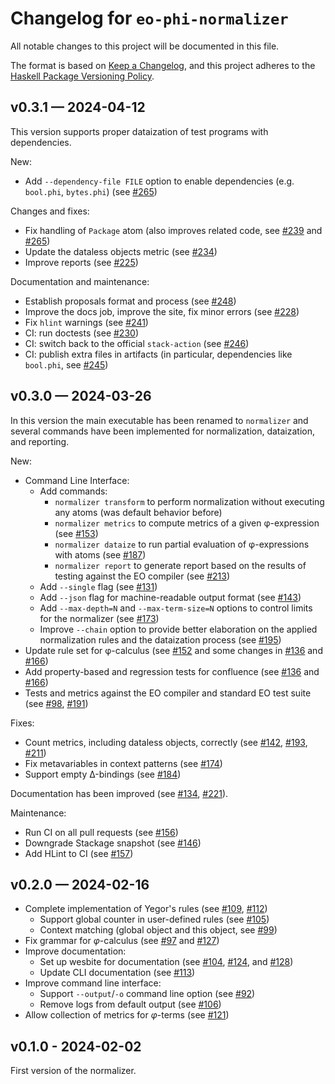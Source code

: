 # Changelog for `eo-phi-normalizer`

All notable changes to this project will be documented in this file.

The format is based on [Keep a Changelog](https://keepachangelog.com/en/1.0.0/),
and this project adheres to the
[Haskell Package Versioning Policy](https://pvp.haskell.org/).

## v0.3.1 — 2024-04-12

This version supports proper dataization of test programs with dependencies.

New:

- Add `--dependency-file FILE` option to enable dependencies (e.g. `bool.phi`, `bytes.phi`) (see [#265](https://github.com/objectionary/normalizer/pull/265))

Changes and fixes:

- Fix handling of `Package` atom (also improves related code, see [#239](https://github.com/objectionary/normalizer/pull/239) and [#265](https://github.com/objectionary/normalizer/pull/265))
- Update the dataless objects metric (see [#234](https://github.com/objectionary/normalizer/pull/234))
- Improve reports (see [#225](https://github.com/objectionary/normalizer/pull/225))

Documentation and maintenance:

- Establish proposals format and process (see [#248](https://github.com/objectionary/normalizer/pull/248))
- Improve the docs job, improve the site, fix minor errors (see [#228](https://github.com/objectionary/normalizer/pull/228))
- Fix `hlint` warnings (see [#241](https://github.com/objectionary/normalizer/pull/241))
- CI: run doctests (see [#230](https://github.com/objectionary/normalizer/pull/230))
- CI: switch back to the official `stack-action` (see [#246](https://github.com/objectionary/normalizer/pull/246))
- CI: publish extra files in artifacts (in particular, dependencies like `bool.phi`, see [#245](https://github.com/objectionary/normalizer/pull/245))

## v0.3.0 — 2024-03-26

In this version the main executable has been renamed to `normalizer`
and several commands have been implemented for normalization, dataization,
and reporting.

New:

- Command Line Interface:
  - Add commands:
    - `normalizer transform` to perform normalization without executing any atoms (was default behavior before)
    - `normalizer metrics` to compute metrics of a given φ-expression (see [#153](https://github.com/objectionary/normalizer/pull/153))
    - `normalizer dataize` to run partial evaluation of φ-expressions with atoms (see [#187](https://github.com/objectionary/normalizer/pull/187))
    - `normalizer report` to generate report based on the results of testing against the EO compiler (see [#213](https://github.com/objectionary/normalizer/pull/213))
  - Add `--single` flag (see [#131](https://github.com/objectionary/normalizer/pull/131))
  - Add `--json` flag for machine-readable output format (see [#143](https://github.com/objectionary/normalizer/pull/143))
  - Add `--max-depth=N` and `--max-term-size=N` options to control limits for the normalizer (see [#173](https://github.com/objectionary/normalizer/pull/173))
  - Improve `--chain` option to provide better elaboration on the applied normalization rules and the dataization process (see [#195](https://github.com/objectionary/normalizer/pull/195))
- Update rule set for φ-calculus (see [#152](https://github.com/objectionary/normalizer/pull/152) and some changes in [#136](https://github.com/objectionary/normalizer/pull/136) and [#166](https://github.com/objectionary/normalizer/pull/166))
- Add property-based and regression tests for confluence (see [#136](https://github.com/objectionary/normalizer/pull/136) and [#166](https://github.com/objectionary/normalizer/pull/166))
- Tests and metrics against the EO compiler and standard EO test suite (see [#98](https://github.com/objectionary/normalizer/pull/98), [#191](https://github.com/objectionary/normalizer/pull/191))

Fixes:

- Count metrics, including dataless objects, correctly (see [#142](https://github.com/objectionary/normalizer/pull/142), [#193](https://github.com/objectionary/normalizer/pull/193), [#211](https://github.com/objectionary/normalizer/pull/211))
- Fix metavariables in context patterns (see [#174](https://github.com/objectionary/normalizer/pull/174))
- Support empty Δ-bindings (see [#184](https://github.com/objectionary/normalizer/pull/184))

Documentation has been improved (see [#134](https://github.com/objectionary/normalizer/pull/134), [#221](https://github.com/objectionary/normalizer/pull/221)).

Maintenance:

- Run CI on all pull requests (see [#156](https://github.com/objectionary/normalizer/pull/156))
- Downgrade Stackage snapshot (see [#146](https://github.com/objectionary/normalizer/pull/146))
- Add HLint to CI (see [#157](https://github.com/objectionary/normalizer/pull/157))

## v0.2.0 — 2024-02-16

- Complete implementation of Yegor's rules (see [#109](https://github.com/objectionary/normalizer/pull/109), [#112](https://github.com/objectionary/normalizer/pull/112))
  - Support global counter in user-defined rules (see [#105](https://github.com/objectionary/normalizer/pull/105))
  - Context matching (global object and this object, see [#99](https://github.com/objectionary/normalizer/pull/99))
- Fix grammar for $\varphi$-calculus (see [#97](https://github.com/objectionary/normalizer/pull/97) and [#127](https://github.com/objectionary/normalizer/pull/127))
- Improve documentation:
  - Set up wesbite for documentation (see [#104](https://github.com/objectionary/normalizer/pull/104), [#124](https://github.com/objectionary/normalizer/pull/124), and [#128](https://github.com/objectionary/normalizer/pull/128))
  - Update CLI documentation (see [#113](https://github.com/objectionary/normalizer/pull/113))
- Improve command line interface:
  - Support `--output`/`-o` command line option (see [#92](https://github.com/objectionary/normalizer/pull/92))
  - Remove logs from default output (see [#106](https://github.com/objectionary/normalizer/pull/106))
- Allow collection of metrics for $\varphi$-terms (see [#121](https://github.com/objectionary/normalizer/pull/121))

## v0.1.0 - 2024-02-02

First version of the normalizer.
